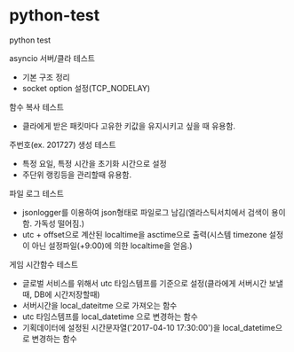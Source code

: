 # python-test
python test

asyncio 서버/클라 테스트
  - 기본 구조 정리
  - socket option 설정(TCP_NODELAY)

함수 복사 테스트
  - 클라에게 받은 패킷마다 고유한 키값을 유지시키고 싶을 때 유용함.

주번호(ex. 201727) 생성 테스트
  - 특정 요일, 특정 시간을 초기화 시간으로 설정
  - 주단위 랭킹등을 관리할때 유용함.
  
파일 로그 테스트
  - jsonlogger를 이용하여 json형태로 파일로그 남김(엘라스틱서치에서 검색이 용이함. 가독성 떨어짐.)
  - utc + offset으로 계산된 localtime을 asctime으로 출력(시스템 timezone 설정이 아닌 설정파일(+9:00)에 의한 localtime을 얻음.)
  
게임 시간함수 테스트
  - 글로벌 서비스를 위해서 utc 타임스템프를 기준으로 설정(클라에게 서버시간 보낼때, DB에 시간저장할때)
  - 서버시간을 local_dateitme 으로 가져오는 함수
  - utc 타임스템프를 local_datetime 으로 변경하는 함수
  - 기획데이터에 설정된 시간문자열('2017-04-10 17:30:00')을 local_datetime으로 변경하는 함수
  